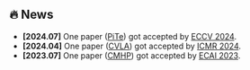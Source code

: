 ## 🔥 News

- **[2024.07]** One paper ([PiTe](https://arxiv.org/abs/2409.07239)) got accepted by [ECCV 2024](https://eccv2024.ecva.net).
- **[2024.04]** One paper ([CVLA](https://doi.org/10.1145/3652583.3658094)) got accepted by [ICMR 2024](https://icmr2024.org).
- **[2023.07]** One paper ([CMHP](https://doi.org/10.3233/FAIA230438)) got accepted by [ECAI 2023](https://ecai2023.eu).